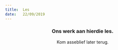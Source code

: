 ```yaml
---
title:  Les
date:   22/09/2019
---
```


### <center>Ons werk aan hierdie les.</center>
<center>Kom asseblief later terug.</center>